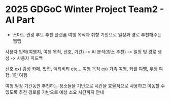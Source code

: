 # 2025 GDGoC Winter Project Team2 - AI Part

* 스마트 관광 루트 추천 플랫폼
여행 목적과 취향 기반으로 일정과 경로 추천해주는 웹앱

사용자 입력(여행지, 여행 목적, 선호, 기간) -> AI 분석(장소 추천) -> 일정 및 경로 생성 -> 사용자 피드백

선호 ex) 감성 카페, 맛집, 액티비티 etc...
여행 목적 ex) 가족 여행, 커플 여행, 우정 여행, 1인 여행

여행 일정 기간동안 추천하는 장소들을 기반으로 시간을 효율적으로 사용하고 이동할 수 있도록 추천 경로를 기반으로 예상 소요 시간까지 안내
